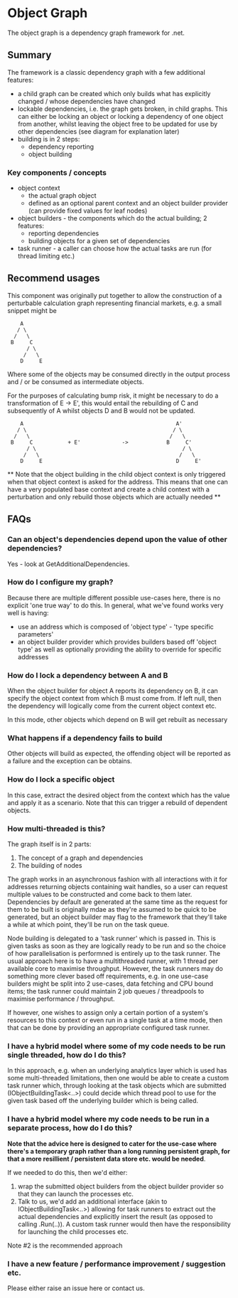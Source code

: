 # Object Graph
The object graph is a dependency graph framework for .net. 

## Summary
The framework is a classic dependency graph with a few additional features:
 * a child graph can be created which only builds what has explicitly changed / whose dependencies have changed
 * lockable dependencies, i.e. the graph gets broken, in child graphs. This can either be locking an object or locking a dependency of one object from another, whilst leaving the object free to be updated for use by other dependencies (see diagram for explanation later)
 * building is in 2 steps:
   * dependency reporting
   * object building 

### Key components / concepts
* object context
  * the actual graph object
  * defined as an optional parent context and an object builder provider (can provide fixed values for leaf nodes)
* object builders - the components which do the actual building; 2 features:
  * reporting dependencies
  * building objects for a given set of dependencies
* task runner - a caller can choose how the actual tasks are run (for thread limiting etc.)

## Recommend usages
This component was originally put together to allow the construction of a perturbable calculation graph representing financial markets, e.g. a small snippet might be

        A
       / \
      /   \
     B     C
          / \
         /   \
        D     E
        
Where some of the objects may be consumed directly in the output process and / or be consumed as intermediate objects. 

For the purposes of calculating bump risk, it might be necessary to do a transformation of E -> E', this would entail the rebuilding of C and subsequently of A whilst objects D and B would not be updated.

        A                                                A'
       / \                                              / \
      /   \                                            /   \
     B     C           + E'             ->            B     C'
          / \                                              / \
         /   \                                            /   \
        D     E                                          D     E'

** Note that the object building in the child object context is only triggered when that object context is asked for the address. This means that one can have a very populated base context and create a child context with a perturbation and only rebuild those objects which are actually needed **

## FAQs

### Can an object's dependencies depend upon the value of other dependencies?
Yes - look at GetAdditionalDependencies. 

### How do I configure my graph?
Because there are multiple different possible use-cases here, there is no explicit 'one true way' to do this. In general, what we've found works very well is having:

 * use an address which is composed of 'object type' - 'type specific parameters' 
 * an object builder provider which provides builders based off 'object type' as well as optionally providing the ability to override for specific addresses
 
### How do I lock a dependency between A and B
When the object builder for object A reports its dependency on B, it can specify the object context from which B must come from. If left null, then the dependency will logically come from the current object context etc.

In this mode, other objects which depend on B will get rebuilt as necessary

### What happens if a dependency fails to build
Other objects will build as expected, the offending object will be reported as a failure and the exception can be obtains.

### How do I lock a specific object
In this case, extract the desired object from the context which has the value and apply it as a scenario. Note that this can trigger a rebuild of dependent objects.

### How multi-threaded is this?
The graph itself is in 2 parts:
1. The concept of a graph and dependencies
2. The building of nodes

The graph works in an asynchronous fashion with all interactions with it for addresses returning objects containing wait handles, so a user can request multiple values to be constructed and come back to them later. Dependencies by default are generated at the same time as the request for them to be built is originally mdae as they're assumed to be quick to be generated, but an object builder may flag to the framework that they'll take a while at which point, they'll be run on the task queue.

Node building is delegated to a 'task runner' which is passed in. This is given tasks as soon as they are logically ready to be run and so the choice of how parallelisation is performned is entirely up to the task runner. The usual approach here is to have a multithreaded runner, with 1 thread per available core to maximise throughput. However, the task runners may do something more clever based off requirements, e.g. in one use-case builders might be split into 2 use-cases, data fetching and CPU bound items; the task runner could maintain 2 job queues / threadpools to maximise performance / throughput.

If however, one wishes to assign only a certain portion of a system's resources to this context or even run in a single task at a time mode, then that can be done by providing an appropriate configured task runner.

### I have a hybrid model where some of my code needs to be run single threaded, how do I do this?
In this approach, e.g. when an underlying analytics layer which is used has some multi-threaded limitations, then one would be able to create a custom task runner which, through looking at the task objects which are submitted (IObjectBuildingTask<..>) could decide which thread pool to use for the given task based off the underlying builder which is being called.

### I have a hybrid model where my code needs to be run in a separate process, how do I do this?
**Note that the advice here is designed to cater for the use-case where there's a temporary graph rather than a long running persistent graph, for that a more resillient / persistent data store etc. would be needed**.

If we needed to do this, then we'd either:

1. wrap the submitted object builders from the object builder provider so that they can launch the processes etc.
2. Talk to us, we'd add an additional interface (akin to IObjectBuildingTask<..>) allowing for task runners to extract out the actual dependencies and explicitly insert the result (as opposed to calling .Run(..)). A custom task runner would then have the responsibility for launching the child processes etc. 

Note #2 is the recommended approach

### I have a new feature / performance improvement / suggestion etc.
Please either raise an issue here or contact us.
